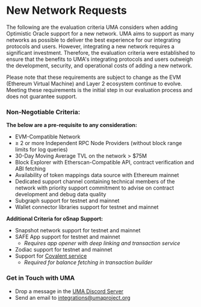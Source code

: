 # New Network Requests

The following are the evaluation criteria UMA considers when adding Optimistic Oracle support for a new network. UMA aims to support as many networks as possible to deliver the best experience for our integrating protocols and users. However, integrating a new network requires a significant investment. Therefore, the evaluation criteria were established to ensure that the benefits to UMA's integrating protocols and users outweigh the development, security, and operational costs of adding a new network.

Please note that these requirements are subject to change as the EVM (Ethereum Virtual Machine) and Layer 2 ecosystem continue to evolve. Meeting these requirements is the initial step in our evaluation process and does not guarantee support.

### Non-Negotiable Criteria:

**The below are a pre-requisite to any consideration:**

* EVM-Compatible Network
* ≥ 2 or more Independent RPC Node Providers (without block range limits for log queries)
* 30-Day Moving Average TVL on the network > $75M
* Block Explorer with Etherscan-Compatible API, contract verification and ABI fetching
* Availability of token mappings data source with Ethereum mainnet
* Dedicated support channel containing technical members of the network with priority support commitment to advise on contract development and debug data quality
* Subgraph support for testnet and mainnet
* Wallet connector libraries support for  testnet and mainnet

**Additional Criteria for oSnap Support:**

* Snapshot network support for testnet and mainnet
* SAFE App support for testnet and mainnet&#x20;
  * _Requires app opener with deep linking and transaction service_
* Zodiac support for testnet and mainnet&#x20;
* Support for [Covalent service](https://www.covalenthq.com/docs/networks/)&#x20;
  * _Required for balance fetching in transaction builder_

### Get in Touch with UMA

* Drop a message in the [UMA Discord Server ](https://discord.com/invite/jsb9XQJ)
* Send an email to integrations@umaproject.org
